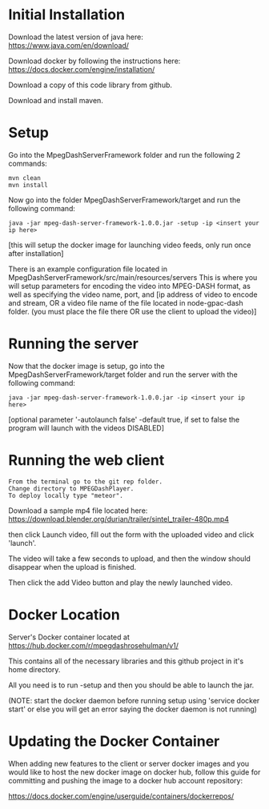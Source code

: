 Initial Installation
========

Download the latest version of java here:
	https://www.java.com/en/download/

Download docker by following the instructions here:
	https://docs.docker.com/engine/installation/

Download a copy of this code library from github.

Download and install maven.

Setup
========
Go into the MpegDashServerFramework folder and run the following 2 commands:
```
mvn clean
mvn install
```

Now go into the folder MpegDashServerFramework/target and run the following command:
```
java -jar mpeg-dash-server-framework-1.0.0.jar -setup -ip <insert your ip here>
```

[this will setup the docker image for launching video feeds, only run once after installation]
		
There is an example configuration file located in MpegDashServerFramework/src/main/resources/servers
This is where you will setup parameters for encoding the video into MPEG-DASH format, as well as specifying the video name, port, and 
	[ip address of video to encode and stream, OR a video file name of the file located in node-gpac-dash folder. (you must place the file there OR use the client to upload the video)]


Running the server
=======

Now that the docker image is setup, go into the MpegDashServerFramework/target folder and run the server with the following command:
```
java -jar mpeg-dash-server-framework-1.0.0.jar -ip <insert your ip here>
```



[optional parameter '-autolaunch false' -default true, if set to false the program will launch with the videos DISABLED]

Running the web client
========

	From the terminal go to the git rep folder.
	Change directory to MPEGDashPlayer.
	To deploy locally type "meteor".

Download a sample mp4 file located here:
https://download.blender.org/durian/trailer/sintel_trailer-480p.mp4

then click Launch video, fill out the form with the uploaded video and click 'launch'.

The video will take a few seconds to upload, and then the window should disappear when the upload is finished.

Then click the add Video button and play the newly launched video.

Docker Location
========
Server's Docker container located at https://hub.docker.com/r/mpegdashrosehulman/v1/

This contains all of the necessary libraries and this github project in it's home directory.

All you need is to run -setup and then you should be able to launch the jar.

(NOTE: start the docker daemon before running setup using 'service docker start' or else you will get an error saying the docker daemon is not running)

Updating the Docker Container
========

When adding new features to the client or server docker images and you would like to host the new docker image on docker hub, follow this guide
for committing and pushing the image to a docker hub account repository:

https://docs.docker.com/engine/userguide/containers/dockerrepos/

